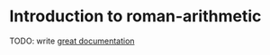 # Introduction to roman-arithmetic

TODO: write [great documentation](http://jacobian.org/writing/what-to-write/)
